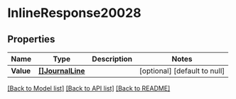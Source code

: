 # InlineResponse20028

## Properties
Name | Type | Description | Notes
------------ | ------------- | ------------- | -------------
**Value** | [**[]JournalLine**](journalLine.md) |  | [optional] [default to null]

[[Back to Model list]](../README.md#documentation-for-models) [[Back to API list]](../README.md#documentation-for-api-endpoints) [[Back to README]](../README.md)

